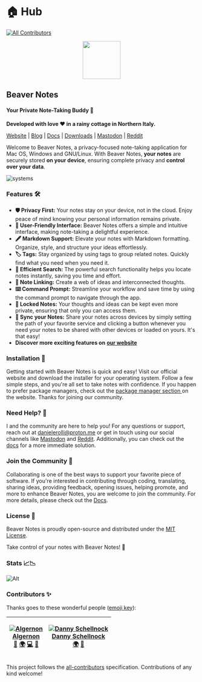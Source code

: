 # 🏠 Hub

[![All Contributors](https://img.shields.io/badge/all\_contributors-2-orange.svg?style=flat-square)](./#contributors-)

<div align="center">

<img src="https://beavernotes.com/resources/Beaver-Icon.webp" alt="" width="100">

</div>

## Beaver Notes

#### Your Private Note-Taking Buddy 📝

**Developed with love ❤️ in a rainy cottage in Northern Italy.**

&#x20;                                        [Website](https://beavernotes.com) | [Blog](https://beavernotes.com/blog) | [Docs](https://danieles-organization.gitbook.io/beaver-notes/) | [Downloads](https://beavernotes.com/download) | [Mastodon](https://mastodon.social/@Beavernotes) | [Reddit](https://www.reddit.com/r/BeaverNotes/)

Welcome to Beaver Notes, a privacy-focused note-taking application for Mac OS, Windows and GNU/Linux. With Beaver Notes, **your notes** are securely stored **on your device**, ensuring complete privacy and **control over your data**.

![systems](https://github.com/Daniele-rolli/Beaver-Notes/assets/67503004/f9c6e510-3bad-4563-b6b4-5dfc7dff7caa)

### Features 🛠️

* **🛡️ Privacy First:** Your notes stay on your device, not in the cloud. Enjoy peace of mind knowing your personal information remains private.
* **👋 User-Friendly Interface:** Beaver Notes offers a simple and intuitive interface, making note-taking a delightful experience.
* **🖋️ Markdown Support:** Elevate your notes with Markdown formatting. Organize, style, and structure your ideas effortlessly.
* **🏷️ Tags:** Stay organized by using tags to group related notes. Quickly find what you need when you need it.
* **🔎 Efficient Search:** The powerful search functionality helps you locate notes instantly, saving you time and effort.
* **🔗 Note Linking:** Create a web of ideas and interconnected thoughts.
* **⌨️ Command Prompt:** Streamline your workflow and save time by using the command prompt to navigate through the app.
* **🔏 Locked Notes:** Your thoughts and ideas can be kept even more private, ensuring that only you can access them.
* **🔄 Sync your Notes:** Share your notes across devices by simply setting the path of your favorite service and clicking a button whenever you need your notes to be shared with other devices or loaded on yours. It's that easy!
* **Discover more exciting features on** [**our website**](https://beavernotes.com)

### Installation 🚀

Getting started with Beaver Notes is quick and easy! Visit our official website and download the installer for your operating system. Follow a few simple steps, and you're all set to take notes with confidence. If you happen to prefer package managers, check out the [package manager section ](https://beavernotes.com/package-manager.html)on the website. Thanks for joining our community.

### Need Help? 🤔

I and the community are here to help you! For any questions or support, reach out at [danielerolli@proton.me](mailto:danielerolli@proton.me) or get in touch using our social channels like [Mastodon](https://mastodon.social/@Beavernotes) and [Reddit](https://www.reddit.com/r/BeaverNotes/). Additionally, you can check out the [docs](https://danieles-organization.gitbook.io/beaver-notes/) for a more immediate solution.

### Join the Community 🦫

Collaborating is one of the best ways to support your favorite piece of software. If you're interested in contributing through coding, translating, sharing ideas, providing feedback, opening issues, helping promote, and more to enhance Beaver Notes, you are welcome to join the community. For more details, please check out the [Docs](https://danieles-organization.gitbook.io/beaver-notes/dev-guides/how-to-contribute).

### License 📜

Beaver Notes is proudly open-source and distributed under the [MIT License](https://github.com/Daniele-rolli/Beaver-Notes/blob/main/LICENSE).

Take control of your notes with Beaver Notes! 🚀

### Stats 📈📉

![Alt](https://repobeats.axiom.co/api/embed/96eb6008d766d6c485cafa54856db18bf4d7e274.svg)

### Contributors ✨

Thanks goes to these wonderful people ([emoji key](https://allcontributors.org/docs/en/emoji-key)):

| <p><a href="http://bigshans.github.io"><img src="https://avatars.githubusercontent.com/u/26884666?v=4?s=100" alt="Algernon"><br>Algernon</a><br><a href="https://github.com/Daniele-rolli/Beaver-Notes/issues?q=author%3Abigshans">🐛</a> <a href="./#translation-bigshans">🌍</a> <a href="https://github.com/Daniele-rolli/Beaver-Notes/commits?author=bigshans">💻</a> <a href="./#maintenance-bigshans">🚧</a></p> | <p><a href="https://github.com/eag75"><img src="https://avatars.githubusercontent.com/u/155111097?v=4?s=100" alt="Danny Schellnock"><br>Danny Schellnock</a><br><a href="./#translation-eag75">🌍</a> <a href="./#maintenance-eag75">🚧</a></p> |
| :--------------------------------------------------------------------------------------------------------------------------------------------------------------------------------------------------------------------------------------------------------------------------------------------------------------------------------------------------------------------------------------------------------------------: | :---------------------------------------------------------------------------------------------------------------------------------------------------------------------------------------------------------------------------------------------: |

This project follows the [all-contributors](https://github.com/all-contributors/all-contributors) specification. Contributions of any kind welcome!
